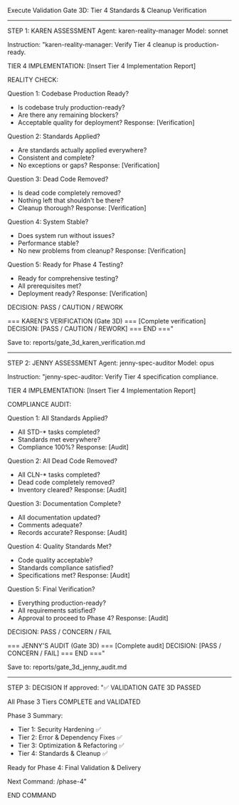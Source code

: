 Execute Validation Gate 3D: Tier 4 Standards & Cleanup Verification

---

STEP 1: KAREN ASSESSMENT
Agent: karen-reality-manager
Model: sonnet

Instruction:
"karen-reality-manager: Verify Tier 4 cleanup is production-ready.

TIER 4 IMPLEMENTATION:
[Insert Tier 4 Implementation Report]

REALITY CHECK:

Question 1: Codebase Production Ready?
- Is codebase truly production-ready?
- Are there any remaining blockers?
- Acceptable quality for deployment?
Response: [Verification]

Question 2: Standards Applied?
- Are standards actually applied everywhere?
- Consistent and complete?
- No exceptions or gaps?
Response: [Verification]

Question 3: Dead Code Removed?
- Is dead code completely removed?
- Nothing left that shouldn't be there?
- Cleanup thorough?
Response: [Verification]

Question 4: System Stable?
- Does system run without issues?
- Performance stable?
- No new problems from cleanup?
Response: [Verification]

Question 5: Ready for Phase 4 Testing?
- Ready for comprehensive testing?
- All prerequisites met?
- Deployment ready?
Response: [Verification]

DECISION: PASS / CAUTION / REWORK

=== KAREN'S VERIFICATION (Gate 3D) ===
[Complete verification]
DECISION: [PASS / CAUTION / REWORK]
=== END ==="

Save to: reports/gate_3d_karen_verification.md

---

STEP 2: JENNY ASSESSMENT
Agent: jenny-spec-auditor
Model: opus

Instruction:
"jenny-spec-auditor: Verify Tier 4 specification compliance.

TIER 4 IMPLEMENTATION:
[Insert Tier 4 Implementation Report]

COMPLIANCE AUDIT:

Question 1: All Standards Applied?
- All STD-* tasks completed?
- Standards met everywhere?
- Compliance 100%?
Response: [Audit]

Question 2: All Dead Code Removed?
- All CLN-* tasks completed?
- Dead code completely removed?
- Inventory cleared?
Response: [Audit]

Question 3: Documentation Complete?
- All documentation updated?
- Comments adequate?
- Records accurate?
Response: [Audit]

Question 4: Quality Standards Met?
- Code quality acceptable?
- Standards compliance satisfied?
- Specifications met?
Response: [Audit]

Question 5: Final Verification?
- Everything production-ready?
- All requirements satisfied?
- Approval to proceed to Phase 4?
Response: [Audit]

DECISION: PASS / CONCERN / FAIL

=== JENNY'S AUDIT (Gate 3D) ===
[Complete audit]
DECISION: [PASS / CONCERN / FAIL]
=== END ==="

Save to: reports/gate_3d_jenny_audit.md

---

STEP 3: DECISION
If approved:
"✅ VALIDATION GATE 3D PASSED

All Phase 3 Tiers COMPLETE and VALIDATED

Phase 3 Summary:
- Tier 1: Security Hardening ✅
- Tier 2: Error & Dependency Fixes ✅
- Tier 3: Optimization & Refactoring ✅
- Tier 4: Standards & Cleanup ✅

Ready for Phase 4: Final Validation & Delivery

Next Command: /phase-4"

END COMMAND